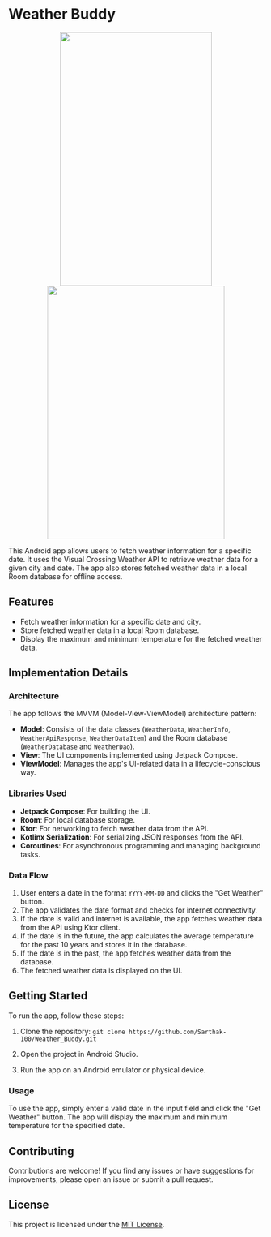 # Weather Buddy
<p align="center">
  <img src="https://github.com/Sarthak-100/Weather_Buddy/assets/82911845/9298f486-56c4-477a-8f76-ec4ae599e274" width="300" height="500">
  <img src="https://github.com/Sarthak-100/Weather_Buddy/assets/82911845/b6b45a5f-e632-430d-b260-c4457cb168df" width="350" height="500">
</p>


This Android app allows users to fetch weather information for a specific date. It uses the Visual Crossing Weather API to retrieve weather data for a given city and date. The app also stores fetched weather data in a local Room database for offline access.

## Features

- Fetch weather information for a specific date and city.
- Store fetched weather data in a local Room database.
- Display the maximum and minimum temperature for the fetched weather data.

## Implementation Details

### Architecture

The app follows the MVVM (Model-View-ViewModel) architecture pattern:

- **Model**: Consists of the data classes (`WeatherData`, `WeatherInfo`, `WeatherApiResponse`, `WeatherDataItem`) and the Room database (`WeatherDatabase` and `WeatherDao`).
- **View**: The UI components implemented using Jetpack Compose.
- **ViewModel**: Manages the app's UI-related data in a lifecycle-conscious way.

### Libraries Used

- **Jetpack Compose**: For building the UI.
- **Room**: For local database storage.
- **Ktor**: For networking to fetch weather data from the API.
- **Kotlinx Serialization**: For serializing JSON responses from the API.
- **Coroutines**: For asynchronous programming and managing background tasks.

### Data Flow

1. User enters a date in the format `YYYY-MM-DD` and clicks the "Get Weather" button.
2. The app validates the date format and checks for internet connectivity.
3. If the date is valid and internet is available, the app fetches weather data from the API using Ktor client.
4. If the date is in the future, the app calculates the average temperature for the past 10 years and stores it in the database.
5. If the date is in the past, the app fetches weather data from the database.
6. The fetched weather data is displayed on the UI.
   
## Getting Started

To run the app, follow these steps:

1. Clone the repository: `git clone https://github.com/Sarthak-100/Weather_Buddy.git`

2. Open the project in Android Studio.
3. Run the app on an Android emulator or physical device.

### Usage

To use the app, simply enter a valid date in the input field and click the "Get Weather" button. The app will display the maximum and minimum temperature for the specified date.

## Contributing

Contributions are welcome! If you find any issues or have suggestions for improvements, please open an issue or submit a pull request.

## License

This project is licensed under the [MIT License](LICENSE).

